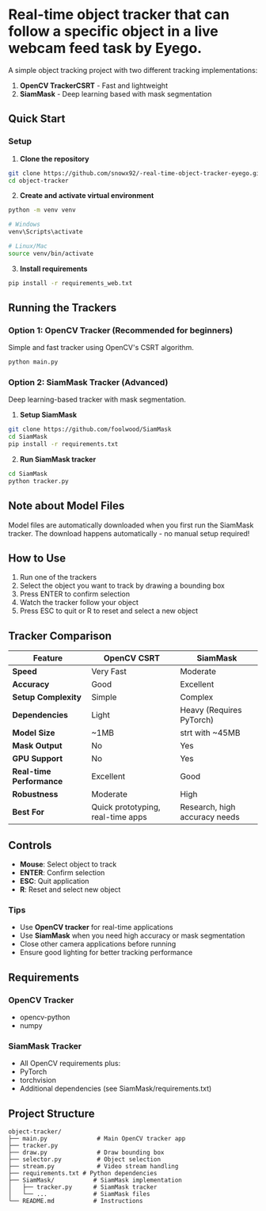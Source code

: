 #  Real-time object tracker that can follow a specific object in a live webcam feed task by Eyego.
A simple object tracking project with two different tracking implementations:
1. **OpenCV TrackerCSRT** - Fast and lightweight
2. **SiamMask** - Deep learning based with mask segmentation

## Quick Start



### Setup

1. **Clone the repository**
```bash
git clone https://github.com/snowx92/-real-time-object-tracker-eyego.git
cd object-tracker
```

2. **Create and activate virtual environment**
```bash
python -m venv venv

# Windows
venv\Scripts\activate

# Linux/Mac
source venv/bin/activate
```

3. **Install requirements**
```bash
pip install -r requirements_web.txt
```

## Running the Trackers

### Option 1: OpenCV Tracker (Recommended for beginners)

Simple and fast tracker using OpenCV's CSRT algorithm.

```bash
python main.py
```


### Option 2: SiamMask Tracker (Advanced)

Deep learning-based tracker with mask segmentation.

1. **Setup SiamMask**
```bash
git clone https://github.com/foolwood/SiamMask
cd SiamMask
pip install -r requirements.txt
```

2. **Run SiamMask tracker**
```bash
cd SiamMask
python tracker.py
```

## Note about Model Files
Model files are automatically downloaded when you first run the SiamMask tracker. 
The download happens automatically - no manual setup required!

## How to Use

1. Run one of the trackers
2. Select the object you want to track by drawing a bounding box
3. Press ENTER to confirm selection
4. Watch the tracker follow your object
5. Press ESC to quit or R to reset and select a new object

## Tracker Comparison


| Feature                  | OpenCV CSRT                              | SiamMask                              |
|--------------------------|-------------------------------------------|----------------------------------------|
| **Speed**               |  Very Fast                              |  Moderate                            |
| **Accuracy**            |  Good                                   |  Excellent                           |
| **Setup Complexity**    |  Simple                                 |  Complex                             |
| **Dependencies**        |  Light                                  |  Heavy (Requires PyTorch)            |
| **Model Size**          |  ~1MB                                   |  strt with ~45MB                               |
| **Mask Output**         |  No                                     |  Yes                                 |
| **GPU Support**         |  No                                     |  Yes                                 |
| **Real-time Performance** |  Excellent                           |  Good                                |
| **Robustness**          |  Moderate                              |  High                               |
| **Best For**            |  Quick prototyping, real-time apps     |  Research, high accuracy needs       |



## Controls

- **Mouse**: Select object to track
- **ENTER**: Confirm selection
- **ESC**: Quit application  
- **R**: Reset and select new object





### Tips

- Use **OpenCV tracker** for real-time applications
- Use **SiamMask** when you need high accuracy or mask segmentation
- Close other camera applications before running
- Ensure good lighting for better tracking performance

## Requirements

### OpenCV Tracker
- opencv-python
- numpy

### SiamMask Tracker  
- All OpenCV requirements plus:
- PyTorch
- torchvision
- Additional dependencies (see SiamMask/requirements.txt)

## Project Structure

```
object-tracker/
├── main.py              # Main OpenCV tracker app
├── tracker.py           
├── draw.py              # Draw bounding box
├── selector.py          # Object selection
├── stream.py            # Video stream handling
├── requirements.txt # Python dependencies
├── SiamMask/           # SiamMask implementation
│   ├── tracker.py      # SiamMask tracker
│   └── ...             # SiamMask files
└── README.md           # Instructions
```
